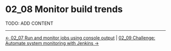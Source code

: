 # 02_08 Monitor build trends
TODO: ADD CONTENT


<!-- FooterStart -->
---
[← 02_07 Run and monitor jobs using console output](../02_07_run_monitor_jobs_using_console_output/README.md) | [02_09 Challenge: Automate system monitoring with Jenkins →](../02_09_challenge_automate_system_monitoring_with_jenkins/README.md)
<!-- FooterEnd -->
